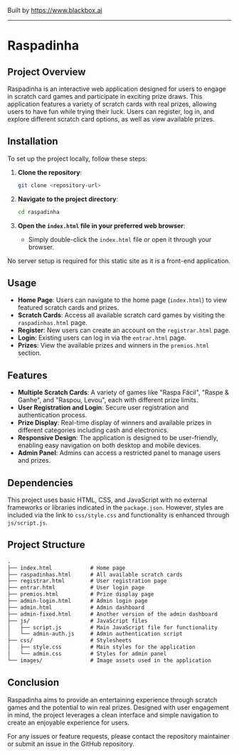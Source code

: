 
Built by https://www.blackbox.ai

---

# Raspadinha

## Project Overview
Raspadinha is an interactive web application designed for users to engage in scratch card games and participate in exciting prize draws. This application features a variety of scratch cards with real prizes, allowing users to have fun while trying their luck. Users can register, log in, and explore different scratch card options, as well as view available prizes.

## Installation
To set up the project locally, follow these steps:

1. **Clone the repository**:
   ```bash
   git clone <repository-url>
   ```

2. **Navigate to the project directory**:
   ```bash
   cd raspadinha
   ```

3. **Open the `index.html` file in your preferred web browser**:
   - Simply double-click the `index.html` file or open it through your browser.

No server setup is required for this static site as it is a front-end application.

## Usage
- **Home Page**: Users can navigate to the home page (`index.html`) to view featured scratch cards and prizes.
- **Scratch Cards**: Access all available scratch card games by visiting the `raspadinhas.html` page.
- **Register**: New users can create an account on the `registrar.html` page.
- **Login**: Existing users can log in via the `entrar.html` page.
- **Prizes**: View the available prizes and winners in the `premios.html` section.

## Features
- **Multiple Scratch Cards**: A variety of games like "Raspa Fácil", "Raspe & Ganhe", and "Raspou, Levou", each with different prize limits.
- **User Registration and Login**: Secure user registration and authentication process.
- **Prize Display**: Real-time display of winners and available prizes in different categories including cash and electronics.
- **Responsive Design**: The application is designed to be user-friendly, enabling easy navigation on both desktop and mobile devices.
- **Admin Panel**: Admins can access a restricted panel to manage users and prizes.

## Dependencies
This project uses basic HTML, CSS, and JavaScript with no external frameworks or libraries indicated in the `package.json`. However, styles are included via the link to `css/style.css` and functionality is enhanced through `js/script.js`.

## Project Structure
```markdown
.
├── index.html            # Home page
├── raspadinhas.html      # All available scratch cards
├── registrar.html        # User registration page
├── entrar.html           # User login page
├── premios.html          # Prize display page
├── admin-login.html      # Admin login page
├── admin.html            # Admin dashboard
├── admin-fixed.html      # Another version of the admin dashboard
├── js/                   # JavaScript files
│   ├── script.js         # Main JavaScript file for functionality
│   └── admin-auth.js     # Admin authentication script
├── css/                  # Stylesheets
│   ├── style.css         # Main styles for the application
│   └── admin.css         # Styles for admin panel
└── images/               # Image assets used in the application
```

## Conclusion
Raspadinha aims to provide an entertaining experience through scratch games and the potential to win real prizes. Designed with user engagement in mind, the project leverages a clean interface and simple navigation to create an enjoyable experience for users.

For any issues or feature requests, please contact the repository maintainer or submit an issue in the GitHub repository.